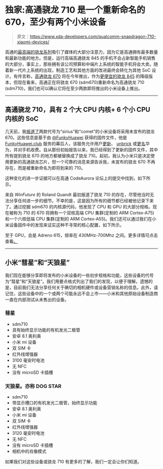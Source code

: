 # 独家:高通骁龙 710 是一个重新命名的 670，至少有两个小米设备

> 原文：<https://www.xda-developers.com/qualcomm-snapdragon-710-xiaomi-devices/>

高通的[最高端的骁龙系列](https://www.xda-developers.com/qualcomm-snapdragon-845-hands-on-benchmarks-first-impressions/)吸引了媒体的大部分注意力，因为它是高通拥有最多数量和最新功能的地方。但是，运行高端高通骁龙 845 的手机不会占新智能手机销售的大部分，事实上，那些拥有该公司预算和中端片上系统的智能手机将会大卖。随着新一代片上系统的出现，制造工艺和其他方面的改进最终会转化为其他 SoC 设计。有传言称，[高通骁龙 670](https://www.xda-developers.com/snapdragon-670-launch-2018/) 将在今年推出，作为[更便宜的骁龙 845](https://www.xda-developers.com/qualcomm-snapdragon-670-kernel-source/) 的降级版本，但现在看来，高通正在将骁龙 670 (sdm670)重新命名为高通骁龙 710 (sdm710)，我们也可以确认它将在至少两款即将推出的小米设备上推出。

* * *

## 高通骁龙 710，具有 2 个大 CPU 内核+ 6 个小 CPU 内核的 SoC

几天前，我[报道了](https://twitter.com/MishaalRahman/status/982706807108972544)两款代号为“sirius”和“comet”的小米设备将采用未宣布的骁龙 670。这些信息是基于由 [@FunkyHuawei](https://twitter.com/FunkyHuawei) 获得的固件文件，他是 [FunkyHuawei.club](https://funkyhuawei.club/) 服务的幕后人，该服务允许用户[更新](https://funkyhuawei.club/models)、 [unbrick](https://www.reddit.com/r/FunkyHuawei/comments/7d5wsi/introducing_funkyhuawei_unbrick_flash_tool/) 或[更名](https://www.reddit.com/r/FunkyHuawei/comments/7a5sab/introducing_funkyhuawei_rebrand_tool_rebrand_any/)华为，并对手机收费。自从那份初始报告以来，我已经得到了更新的固件文件，其中所有提到骁龙 670 的地方都被替换成了骁龙 710。起初，我认为小米只是决定使用更新的高通骁龙芯片，但一个可靠的消息来源告诉我，未宣布的骁龙 670 不再存在，而是被重新命名为即将到来的 710。

这种变化的进一步证据可以在高通 CodeAurora 论坛上的提交中找到，如下所示。

来自 *WinFuture* 的 Roland Quandt 最初报道了骁龙 710 的存在，尽管他当时无法分享任何进一步的细节。不幸的是，这是因为所有的细节都已经被他记录下来了。通过挖掘 sdm670 的内核源代码，他发现了 CPU 和 GPU 的大部分规格。现在被称为 710 的 670 将拥有一个双核高端 CPU 集群(定制的 ARM Cortex-A75)和一个六核低端 CPU 集群(定制的 ARM Cortex-A55)。我们还可以通过我们在小米设备固件中的发现来证实这种不寻常的核心配置，如下所示。

至于 GPU，会是 Adreno 615，频率在 430MHz-700Mhz 之间。更多详情可点击查看[。](https://www.xda-developers.com/qualcomm-snapdragon-670-kernel-source/)

* * *

## 小米“彗星”和“天狼星”

我们现在能够分享即将发布的小米设备的一些初步规格和功能，这些设备的代号为“彗星”和“天狼星”。我们用要点格式列出了我们的发现，以便于理解。遗憾的是，目前我们无法分享任何关于确切的相机硬件或设备营销名称的信息。此外，请记住，这些设备中的一个或两个可能永远不会上市——小米和其他原始设备制造商一直在内部测试从未售出的设备。

### 彗星

*   sdm710
*   具有始终显示功能的有机发光二极管
*   安卓 8.1 奥利奥
*   小米 mi 设备
*   双 SIM 卡
*   红外线增强器
*   3100 毫安时电池
*   无 NFC
*   没有 microSD 卡插槽

### 天狼星。亦称 DOG STAR

*   sdm710
*   带显示槽口的有机发光二极管，始终显示功能
*   安卓 8.1 奥利奥
*   小米 mi 设备
*   双 SIM 卡
*   红外线增强器
*   3120 毫安时电池
*   无 NFC
*   没有 microSD 卡插槽
*   相机中的肖像模式

如果我们对这些设备或骁龙 710 有更多的了解，我们一定会让你们知道。